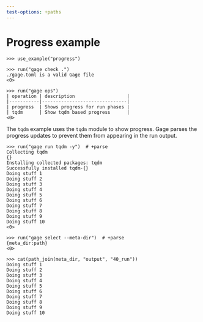 ```yaml
---
test-options: +paths
---
```


# Progress example

    >>> use_example("progress")

    >>> run("gage check .")
    ./gage.toml is a valid Gage file
    <0>

    >>> run("gage ops")
    | operation | description                   |
    |-----------|-------------------------------|
    | progress  | Shows progress for run phases |
    | tqdm      | Show tqdm based progress      |
    <0>

The `tqdm` example uses the `tqdm` module to show progress. Gage parses
the progress updates to prevent them from appearing in the run output.

    >>> run("gage run tqdm -y")  # +parse
    Collecting tqdm
    {}
    Installing collected packages: tqdm
    Successfully installed tqdm-{}
    Doing stuff 1
    Doing stuff 2
    Doing stuff 3
    Doing stuff 4
    Doing stuff 5
    Doing stuff 6
    Doing stuff 7
    Doing stuff 8
    Doing stuff 9
    Doing stuff 10
    <0>

    >>> run("gage select --meta-dir")  # +parse
    {meta_dir:path}
    <0>

    >>> cat(path_join(meta_dir, "output", "40_run"))
    Doing stuff 1
    Doing stuff 2
    Doing stuff 3
    Doing stuff 4
    Doing stuff 5
    Doing stuff 6
    Doing stuff 7
    Doing stuff 8
    Doing stuff 9
    Doing stuff 10
